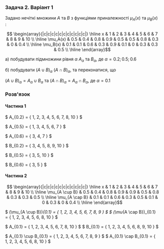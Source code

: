 ### Задача 2. Варіант 1 

Задано нечіткі множини $A$ та $B$ з функціями приналежності $\mu_A(x)$ та $\mu_B(x)$ :

$$ \begin{array}{|c|c|c|c|c|c|c|c|c|c|c|} \hline
x & 1 & 2 & 3 & 4 & 5 & 6 & 7 & 8 & 9 & 10 \\ \hline
\mu_A(x) & 0.5 & 0.4 & 0.8 & 0.9 & 0.5 & 0.5 & 0.8 & 0.3 & 0 & 0.4 \\ \hline
\mu_B(x) & 0.1 & 0.1 & 0.6 & 0.3 & 0.9 & 0.1 & 0 & 0.3 & 0.3 & 0.5 \\ \hline
\end{array}$$


а) побудувати підмножини рівня $\alpha$ $A_\alpha$ та $B_\alpha$, де $\alpha=0.2;0.5;0.6$ 

б) побудувати $(A \cup B)_\alpha$ $(A \cap B)_\alpha$, та переконатися, що 

$(A \cup B)_\alpha = A_\alpha \cup B_\alpha$ та $(A \cap B)_\alpha = A_\alpha \cap B_\alpha$, де $\alpha=0.1$


### Розв'язок

#### Частина 1

$ A_{0.2} = \{ 1, 2, 3, 4, 5, 6, 7, 8, 10 \} $

$ A_{0.5} = \{ 1, 3, 4, 5, 6, 7  \} $

$ A_{0.6} = \{ 3, 4, 7   \} $

$ B_{0.2} = \{ 3, 4, 5, 8, 9, 10  \} $

$ B_{0.5} = \{ 3, 5, 10   \} $

$ B_{0.6} = \{ 3, 5   \} $


#### Частина 2


$$ \begin{array}{|c|c|c|c|c|c|c|c|c|c|c|} \hline
x & 1 & 2 & 3 & 4 & 5 & 6 & 7 & 8 & 9 & 10 \\ \hline
\mu_{A \cup B} & 0.5 & 0.4 & 0.8 & 0.9 & 0.9 & 0.5 & 0.8 & 0.3 & 0.3 & 0.5 \\ \hline
\mu_{A \cap B} & 0.1 & 0.1 & 0.6 & 0.3 & 0.5 & 0.1 & 0 & 0.3 & 0 & 0.4 \\ \hline
\end{array}$$

$ (\mu_{A \cup B})_{0.1} = \{ 1, 2, 3, 4, 5, 6, 7, 8, 9 \} $
$ (\mu_{A \cap B})_{0.1} = \{ 1, 2, 3, 4, 5, 6, 8, 10  \} $

$ A_{0.1} = \{ 1, 2, 3, 4, 5, 6, 7, 8, 10 \} $
$ B_{0.1} = \{ 1, 2, 3, 4, 5, 6, 8, 9, 10 \} $

$ A_{0.1} \cup B_{0.1} = \{ 1, 2, 3, 4, 5, 6, 7, 8, 9 \} $
$ A_{0.1} \cap B_{0.1} = \{ 1, 2, 3, 4, 5, 6, 8, 10  \} $
